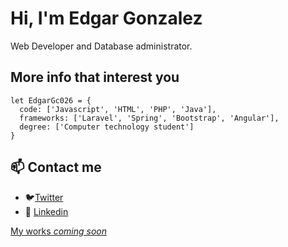 # **Hi, I'm Edgar Gonzalez**

Web Developer and Database administrator.

## More info that interest you
```
let EdgarGc026 = {
  code: ['Javascript', 'HTML', 'PHP', 'Java'],
  frameworks: ['Laravel', 'Spring', 'Bootstrap', 'Angular'],
  degree: ['Computer technology student']
}
```

## 📫 Contact me
- 🐦[Twitter](https://twitter.com/EdgarGc026) 
- 📮 [Linkedin](https://www.linkedin.com/in/edgargc026/) 

[My works *coming soon*]()

